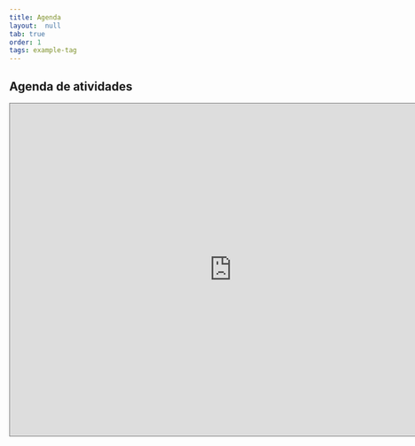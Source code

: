 ```yaml
---
title: Agenda
layout:  null
tab: true
order: 1
tags: example-tag
---
```


## Agenda de atividades

<iframe src="https://calendar.google.com/calendar/embed?src=trv1sni07u93kq2h7bivqt8chc%40group.calendar.google.com&ctz=America%2FRecife" style="border:solid 1px #777" width="800" height="600" frameborder="0" scrolling="no"></iframe>

